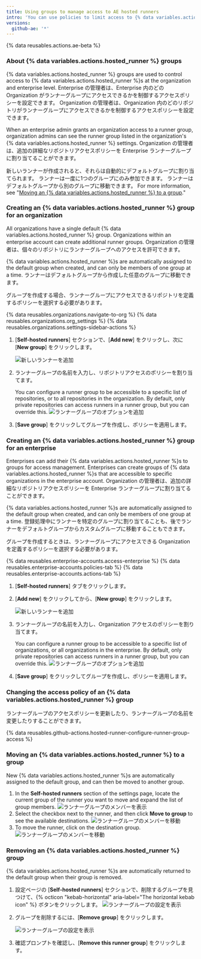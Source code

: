 ```yaml
---
title: Using groups to manage access to AE hosted runners
intro: 'You can use policies to limit access to {% data variables.actions.hosted_runner %}s that have been added to an organization or enterprise.'
versions:
  github-ae: '*'
---
```


{% data reusables.actions.ae-beta %}

### About {% data variables.actions.hosted_runner %} groups

{% data variables.actions.hosted_runner %} groups are used to control access to {% data variables.actions.hosted_runner %}s at the organization and enterprise level. Enterprise の管理者は、Enterprise 内のどの Organization がランナーグループにアクセスできるかを制御するアクセスポリシーを設定できます。 Organization の管理者は、Organization 内のどのリポジトリがランナーグループにアクセスできるかを制御するアクセスポリシーを設定できます。

When an enterprise admin grants an organization access to a runner group, organization admins can see the runner group listed in the organization's {% data variables.actions.hosted_runner %} settings. Organization の管理者は、追加の詳細なリポジトリアクセスポリシーを Enterprise ランナーグループに割り当てることができます。

新しいランナーが作成されると、それらは自動的にデフォルトグループに割り当てられます。 ランナーは一度に1つのグループにのみ参加できます。 ランナーはデフォルトグループから別のグループに移動できます。 For more information, see "[Moving an {% data variables.actions.hosted_runner %} to a group](#moving-an-ae-hosted-runner-to-a-group)."

### Creating an {% data variables.actions.hosted_runner %} group for an organization

All organizations have a single default {% data variables.actions.hosted_runner %} group. Organizations within an enterprise account can create additional runner groups. Organization の管理者は、個々のリポジトリにランナーグループへのアクセスを許可できます。

{% data variables.actions.hosted_runner %}s are automatically assigned to the default group when created, and can only be members of one group at a time. ランナーはデフォルトグループから作成した任意のグループに移動できます。

グループを作成する場合、ランナーグループにアクセスできるリポジトリを定義するポリシーを選択する必要があります。

{% data reusables.organizations.navigate-to-org %}
{% data reusables.organizations.org_settings %}
{% data reusables.organizations.settings-sidebar-actions %}
1. [**Self-hosted runners**] セクションで、[**Add new**] をクリックし、次に [**New group**] をクリックします。

    ![新しいランナーを追加](/assets/images/help/settings/actions-hosted-runner-add-new-group.png)

1. ランナーグループの名前を入力し、リポジトリアクセスのポリシーを割り当てます。

     You can configure a runner group to be accessible to a specific list of repositories, or to all repositories in the organization. By default, only private repositories can access runners in a runner group, but you can override this. ![ランナーグループのオプションを追加](/assets/images/help/settings/actions-org-add-runner-group-options.png)

1. [**Save group**] をクリックしてグループを作成し、ポリシーを適用します。

### Creating an {% data variables.actions.hosted_runner %} group for an enterprise

Enterprises can add their {% data variables.actions.hosted_runner %}s to groups for access management. Enterprises can create groups of {% data variables.actions.hosted_runner %}s that are accessible to specific organizations in the enterprise account. Organization の管理者は、追加の詳細なリポジトリアクセスポリシーを Enterprise ランナーグループに割り当てることができます。

{% data variables.actions.hosted_runner %}s are automatically assigned to the default group when created, and can only be members of one group at a time. 登録処理中にランナーを特定のグループに割り当てることも、後でランナーをデフォルトグループからカスタムグループに移動することもできます。

グループを作成するときは、ランナーグループにアクセスできる Organization を定義するポリシーを選択する必要があります。

{% data reusables.enterprise-accounts.access-enterprise %}
{% data reusables.enterprise-accounts.policies-tab %}
{% data reusables.enterprise-accounts.actions-tab %}
1. [**Self-hosted runners**] タブをクリックします。
1. [**Add new**] をクリックしてから、[**New group**] をクリックします。

    ![新しいランナーを追加](/assets/images/help/settings/actions-hosted-runner-add-new-group.png)

1. ランナーグループの名前を入力し、Organization アクセスのポリシーを割り当てます。

   You can configure a runner group to be accessible to a specific list of organizations, or all organizations in the enterprise.  By default, only private repositories can access runners in a runner group, but you can override this. ![ランナーグループのオプションを追加](/assets/images/help/settings/actions-enterprise-account-add-runner-group-options.png)

1. [**Save group**] をクリックしてグループを作成し、ポリシーを適用します。

### Changing the access policy of an {% data variables.actions.hosted_runner %} group

ランナーグループのアクセスポリシーを更新したり、ランナーグループの名前を変更したりすることができます。

{% data reusables.github-actions.hosted-runner-configure-runner-group-access %}

### Moving an {% data variables.actions.hosted_runner %} to a group

New {% data variables.actions.hosted_runner %}s are automatically assigned to the default group, and can then be moved to another group.

1. In the **Self-hosted runners** section of the settings page, locate the current group of the runner you want to move and expand the list of group members. ![ランナーグループのメンバーを表示](/assets/images/help/settings/actions-hosted-runner-group-members.png)
1. Select the checkbox next to the runner, and then click **Move to group** to see the available destinations. ![ランナーグループのメンバーを移動](/assets/images/help/settings/actions-hosted-runner-group-member-move.png)
1. To move the runner, click on the destination group. ![ランナーグループのメンバーを移動](/assets/images/help/settings/actions-hosted-runner-group-member-move-destination.png)

### Removing an {% data variables.actions.hosted_runner %} group

{% data variables.actions.hosted_runner %}s are automatically returned to the default group when their group is removed.

1. 設定ページの [**Self-hosted runners**] セクションで、削除するグループを見つけて、{% octicon "kebab-horizontal" aria-label="The horizontal kebab icon" %} ボタンをクリックします。 ![ランナーグループの設定を表示](/assets/images/help/settings/actions-hosted-runner-group-kebab.png)

1. グループを削除するには、[**Remove group**] をクリックします。

    ![ランナーグループの設定を表示](/assets/images/help/settings/actions-hosted-runner-group-remove.png)

1. 確認プロンプトを確認し、[**Remove this runner group**] をクリックします。
